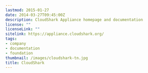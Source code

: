 ```yaml
---
lastmod: 2015-01-27
date: 2014-03-27T09:45:00Z
description: CloudShark Appliance homepage and documentation
license: ""
licenseLink: ""
sitelink: https://appliance.cloudshark.org/
tags:
- company
- documentation
- foundation
thumbnail: /images/cloudshark-tn.jpg
title: CloudShark
---
```


